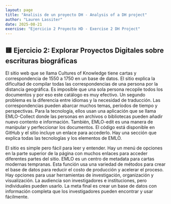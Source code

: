 ```yaml
---
layout: page
title: "Analisis de un proyecto DH - Analysis of a DH project"
author: "Lauren Lassiter"
date: 2025-08-21
exercise: "Ejercicio 2 Proyecto HD - Exercise 2 DH Project"
---
```

## 🟨 Ejercicio 2: Explorar Proyectos Digitales sobre escrituras biográficas

El sitio web que se llama Cultures of Knowledge tiene cartas y correspondencia de 1550 a 1750 en un base de datos. El sitio explica la dificultad de compilar todas las correspondencias de una persona por la distancia geográfica. Es imposible que una sola persona recopile todos los documentos y por eso este catálogo es muy efectivo. Un segundo problema es la diferencia entre idiomas y la necesidad de traducción. Las correspondencias pueden abarcar muchos temas, períodos de tiempo y perspectivas. Para la tecnología, ellos usan una aplicación que se llama EMLO-Collect donde las personas en archivos o bibliotecas pueden añadir nuevo contento e información. También, EMLO-edit es una manera de manipular y perfeccionar los documentos. El código está disponible en GitHub y el sitio incluye un enlace para accederlo. Hay una sección que explica todas las tecnologías y los elementos de EMLO. 

El sitio es simple pero fácil para leer y entender. Hay un menú de opciones en la parte superior de la página con muchos enlaces para acceder diferentes partes del sitio. EMLO es un centro de metadata para cartas modernas tempranas. Esta función usa una variedad de métodos para crear el base de datos para reducir el costo de producción y acelerar el proceso. Hay opciones para usar herramientas de investigación, organización y visualización. La audiencia son investigadores e instituciones, pero individuales pueden usarlo. La meta final es crear un base de datos con información completa que los investigadores pueden encontrar y usar fácilmente.

